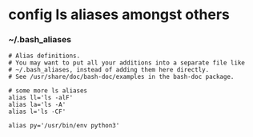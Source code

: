 # config ls aliases amongst others

### ~/.bash_aliases

```
# Alias definitions.
# You may want to put all your additions into a separate file like
# ~/.bash_aliases, instead of adding them here directly.
# See /usr/share/doc/bash-doc/examples in the bash-doc package.

# some more ls aliases
alias ll='ls -alF'
alias la='ls -A'
alias l='ls -CF'

alias py='/usr/bin/env python3'
```
